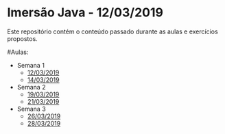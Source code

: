 
# Imersão Java - 12/03/2019

Este repositório contém o conteúdo passado durante as aulas e exercícios propostos.

#Aulas:
* Semana 1  
    * [12/03/2019](./aulas/2019_03_12.MD)   
    * [14/03/2019](./aulas/2019_03_14.MD)   
* Semana 2  
    * [19/03/2019](./aulas/2019_03_19.MD)    
    * [21/03/2019](./aulas/2019_03_21.MD)    
* Semana 3  
    * [26/03/2019](./aulas/2019_03_26.MD)  
    * [28/03/2019](./aulas/2019_03_28.MD)